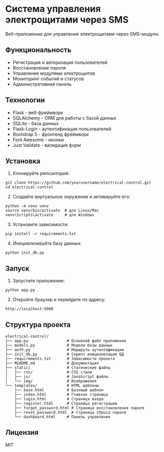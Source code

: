 # Система управления электрощитами через SMS

Веб-приложение для управления электрощитами через SMS-модули.

## Функциональность

- Регистрация и авторизация пользователей
- Восстановление пароля
- Управление модулями электрощитов
- Мониторинг событий и статусов
- Административная панель

## Технологии

- Flask - веб-фреймворк
- SQLAlchemy - ORM для работы с базой данных
- SQLite - база данных
- Flask-Login - аутентификация пользователей
- Bootstrap 5 - фронтенд фреймворк
- Font Awesome - иконки
- Just Validate - валидация форм

## Установка

1. Клонируйте репозиторий:
```
git clone https://github.com/yourusername/electrical-control.git
cd electrical-control
```

2. Создайте виртуальное окружение и активируйте его:
```
python -m venv venv
source venv/bin/activate  # для Linux/Mac
venv\Scripts\activate     # для Windows
```

3. Установите зависимости:
```
pip install -r requirements.txt
```

4. Инициализируйте базу данных:
```
python init_db.py
```

## Запуск

1. Запустите приложение:
```
python app.py
```

2. Откройте браузер и перейдите по адресу:
```
http://localhost:5000
```

## Структура проекта

```
electrical-control/
├── app.py                 # Основной файл приложения
├── models.py              # Модели базы данных
├── auth.py                # Маршруты аутентификации
├── init_db.py             # Скрипт инициализации БД
├── requirements.txt       # Зависимости проекта
├── README.md              # Документация
├── static/                # Статические файлы
│   ├── css/               # CSS стили
│   ├── js/                # JavaScript файлы
│   └── img/               # Изображения
└── templates/             # HTML шаблоны
    ├── base.html          # Базовый шаблон
    ├── index.html         # Главная страница
    ├── login.html         # Страница входа
    ├── register.html      # Страница регистрации
    ├── forgot_password.html # Страница восстановления пароля
    ├── reset_password.html  # Страница сброса пароля
    └── dashboard.html     # Панель управления
```

## Лицензия

MIT 